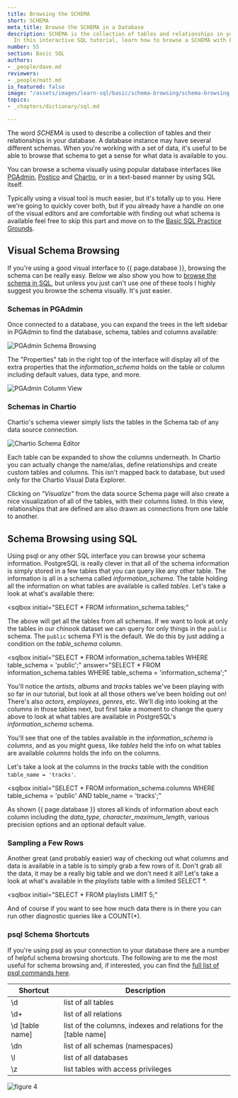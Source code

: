 ```yaml
---
title: Browsing the SCHEMA
short: SCHEMA
meta_title: Browse the SCHEMA in a Database
description: SCHEMA is the collection of tables and relationships in your database.
  In this interactive SQL tutorial, learn how to browse a SCHEMA with PostgreSQL.
number: 55
section: Basic SQL
authors:
- _people/dave.md
reviewers:
- _people/matt.md
is_featured: false
image: "/assets/images/learn-sql/basic/schema-browsing/schema-browsing.png"
topics:
- _chapters/dictionary/sql.md

---
```

The word _SCHEMA_ is used to describe a collection of tables and their relationships in your database.  A database instance may have several different schemas.  When you're working with a set of data, it's useful to be able to browse that schema to get a sense for what data is available to you.

You can browse a schema visually using popular database interfaces like [PGAdmin](#schemas-in-pgadmin), [Postico](https://eggerapps.at/postico/) and [Chartio](#schemas-in-chartio), or in a text-based manner by using SQL itself.

Typically using a visual tool is much easier, but it's totally up to you.  Here we're going to quickly cover both, but if you already have a handle on one of the visual editors and are comfortable with finding out what schema is available feel free to skip this part and move on to the [Basic SQL Practice Grounds](../basic-practice/).

## Visual Schema Browsing

If you're using a good visual interface to {{ page.database }}, browsing the schema can be really easy.  Below we also show you how to [browse the schema in SQL](#schema-browsing-using-sql), but unless you just can't use one of these tools I highly suggest you browse the schema visually.  It's just easier.

### Schemas in PGAdmin

Once connected to a database, you can expand the trees in the left sidebar in PGAdmin to find the database, schema, tables and columns available:

![PGAdmin Schema Browsing](/assets/images/learn-sql/basic/schema-browsing/pg-admin-schema-1.png)

The "Properties" tab in the right top of the interface will display all of the extra properties that the _information_schema_ holds on the table or column including default values, data type, and more.

![PGAdmin Column View](/assets/images/learn-sql/basic/schema-browsing/pg-admin-schema-2.png)

### Schemas in Chartio

Chartio's schema viewer simply lists the tables in the Schema tab of any data source connection.

![Chartio Schema Editor](/assets/images/learn-sql/basic/schema-browsing/chartio-schema-editor.png)

Each table can be expanded to show the columns underneath.  In Chartio you can actually change the name/alias, define relationships and create custom tables and columns.  This isn't mapped back to database, but used only for the Chartio Visual Data Explorer.

Clicking on _"Visualize"_ from the data source Schema page will also create a nice visualization of all of the tables, with their columns listed.  In this view, relationships that are defined are also drawn as connections from one table to another.

## Schema Browsing using SQL

Using psql or any other SQL interface you can browse your schema information.  PostgreSQL is really clever in that all of the schema information is simply stored in a few tables that you can query like any other table.  The information is all in a schema called _information_schema_.  The table holding all the information on what tables are available is called _tables_.  Let's take a look at what's available there:

<sqlbox
initial="SELECT * FROM information_schema.tables;"

> </sqlbox>

The above will get all the tables from all schemas.  If we want to look at only the tables in our chinook dataset we can query for only things in the `public` schema.  The `public` schema FYI is the default.  We do this by just adding a condition on the _table_schema_ column.

<sqlbox
initial="SELECT * FROM information_schema.tables WHERE table_schema = 'public';"
answer="SELECT * FROM information_schema.tables WHERE table_schema = 'information_schema';"

> </sqlbox>

You'll notice the _artists_, _albums_ and _tracks_ tables we've been playing with so far in our tutorial, but look at all those others we've been holding out on! There's also _actors_, _employees_, _genres_, etc. We'll dig into looking at the columns in those tables next, but first take a moment to change the query above to look at what tables are available in PostgreSQL's _information_schema_ schema.

You'll see that one of the tables available in the _information_schema_ is _columns_, and as you might guess, like _tables_ held the info on what tables are available _columns_ holds the info on the columns.

Let's take a look at the columns in the _tracks_ table with the condition `table_name = 'tracks'`.

<sqlbox
initial="SELECT * FROM information_schema.columns WHERE table_schema = 'public' AND table_name = 'tracks';"

> </sqlbox>

As shown {{ page.database }} stores all kinds of information about each column including the _data_type_, _character_maximum_length_, various precision options and an optional default value.

### Sampling a Few Rows

Another great (and probably easier) way of checking out what columns and data is available in a table is to simply grab a few rows of it.  Don't grab all the data, it may be a really big table and we don't need it all!  Let's take a look at what's available in the _playlists_ table with a limited SELECT *.

<sqlbox
initial="SELECT * FROM playlists LIMIT 5;"

> </sqlbox>

And of course if you want to see how much data there is in there you can run other diagnostic queries like a COUNT(*).

### psql Schema Shortcuts

If you're using psql as your connection to your database there are a number of helpful schema browsing shortcuts.  The following are to me the most useful for schema browsing and, if interested, you can find the [full list of psql commands here](https://www.postgresql.org/docs/9.3/static/app-psql.html).

| Shortcut | Description |
| --- | --- |
| \\d | list of all tables |
| \\d+ | list of all relations |
| \\d \[table name\] | list of the columns, indexes and relations for the \[table name\] |
| \\dn | list of all schemas (namespaces) |
| \\l | list of all databases |
| \\z | list tables with access privileges |

![figure 4](/assets/images/learn-sql/basic/schema-browsing/sql-tutorial-schema-diagram-chartio.png)
